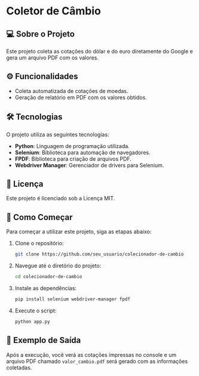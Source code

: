﻿# Coletor de Câmbio

## 💻 Sobre o Projeto

Este projeto coleta as cotações do dólar e do euro diretamente do Google e gera um arquivo PDF com os valores.

## ⚙️ Funcionalidades
- Coleta automatizada de cotações de moedas.
- Geração de relatório em PDF com os valores obtidos.

## 🛠 Tecnologias

O projeto utiliza as seguintes tecnologias:
- **Python**: Linguagem de programação utilizada.
- **Selenium**: Biblioteca para automação de navegadores.
- **FPDF**: Biblioteca para criação de arquivos PDF.
- **Webdriver Manager**: Gerenciador de drivers para Selenium.

## 📝 Licença

Este projeto é licenciado sob a Licença MIT.

## 🚀 Como Começar

Para começar a utilizar este projeto, siga as etapas abaixo:

1. Clone o repositório:
    ```bash
    git clone https://github.com/seu_usuario/colecionador-de-cambio
    ```
2. Navegue até o diretório do projeto:
    ```bash
    cd colecionador-de-cambio
    ```

3. Instale as dependências:
    ```bash
    pip install selenium webdriver-manager fpdf
    ```

4. Execute o script:
    ```bash
    python app.py
    ```

## 📄 Exemplo de Saída

Após a execução, você verá as cotações impressas no console e um arquivo PDF chamado `valor_cambio.pdf` será gerado com as informações coletadas.

